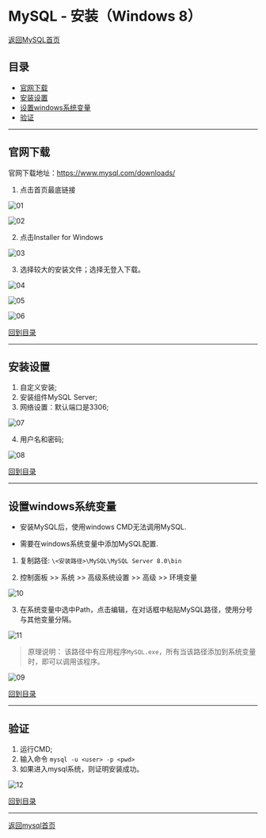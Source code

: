 # MySQL - 安装（Windows 8）

[返回MySQL首页](../mysql_index.md)

## 目录

  - [官网下载](#官网下载)
  - [安装设置](#安装设置)
  - [设置windows系统变量](#设置windows系统变量)
  - [验证](#验证)
  
***

## 官网下载

官网下载地址：https://www.mysql.com/downloads/

1. 点击首页最底链接

![01](./../pics/install/01.png)

![02](./../pics/install/02.png)

2. 点击Installer for Windows

![03](./../pics/install/03.png)

3. 选择较大的安装文件；选择无登入下载。

![04](./../pics/install/04.png)

![05](./../pics/install/05.png)

![06](./../pics/install/06.png)

[回到目录](#目录)

***  

## 安装设置

1. 自定义安装;
2. 安装组件MySQL Server;
3. 网络设置：默认端口是3306;

![07](./../pics/install/07.png)

4. 用户名和密码;

![08](./../pics/install/08.png)

[回到目录](#目录)

***

## 设置windows系统变量

- 安装MySQL后，使用windows CMD无法调用MySQL.
  
- 需要在windows系统变量中添加MySQL配置.

1. 复制路径: `\<安装路径>\MySQL\MySQL Server 8.0\bin`

2. 控制面板 >> 系统 >> 高级系统设置 >> 高级 >> 环境变量

![10](./../pics/install/10.png)


3. 在系统变量中选中Path，点击编辑，在对话框中粘贴MySQL路径，使用分号与其他变量分隔。

![11](./../pics/install/11.png)

>原理说明：
该路径中有应用程序`MySQL.exe`，所有当该路径添加到系统变量时，即可以调用该程序。

![09](./../pics/install/09.png)

[回到目录](#目录)

***

## 验证

1. 运行CMD;
2. 输入命令 `mysql -u <user> -p <pwd>`
3. 如果进入mysql系统，则证明安装成功。

![12](./../pics/install/12.png)

[回到目录](#目录)

***
[返回mysql首页](../mysql_index.md)
